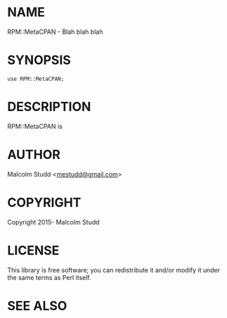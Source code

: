 # NAME

RPM::MetaCPAN - Blah blah blah

# SYNOPSIS

    use RPM::MetaCPAN;

# DESCRIPTION

RPM::MetaCPAN is

# AUTHOR

Malcolm Studd &lt;mestudd@gmail.com>

# COPYRIGHT

Copyright 2015- Malcolm Studd

# LICENSE

This library is free software; you can redistribute it and/or modify
it under the same terms as Perl itself.

# SEE ALSO
